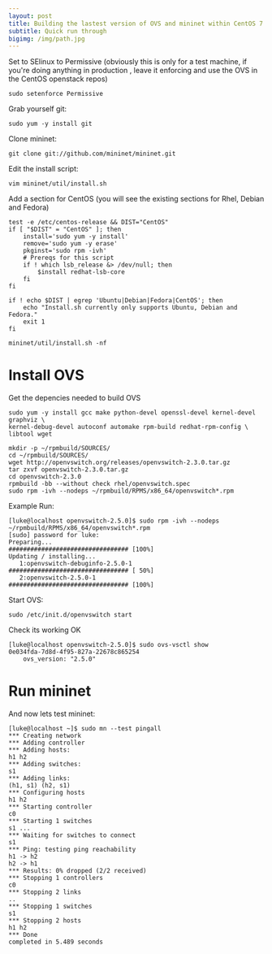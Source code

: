 ```yaml
---
layout: post
title: Building the lastest version of OVS and mininet within CentOS 7
subtitle: Quick run through
bigimg: /img/path.jpg
---
```


Set to SElinux to Permissive (obviously this is only for a test machine, if you're doing anything in production	, leave it enforcing and use the OVS in the CentOS openstack repos)

~~~
sudo setenforce Permissive
~~~

Grab yourself git:

~~~
sudo yum -y install git
~~~

Clone mininet:

~~~
git clone git://github.com/mininet/mininet.git
~~~

Edit  the install script:

~~~
vim mininet/util/install.sh
~~~

Add a section for CentOS (you will see the existing sections for Rhel, Debian and Fedora)

~~~
test -e /etc/centos-release && DIST="CentOS"
if [ "$DIST" = "CentOS" ]; then
    install='sudo yum -y install'
    remove='sudo yum -y erase'
    pkginst='sudo rpm -ivh'
    # Prereqs for this script
    if ! which lsb_release &> /dev/null; then
        $install redhat-lsb-core
    fi
fi
~~~

~~~
if ! echo $DIST | egrep 'Ubuntu|Debian|Fedora|CentOS'; then
    echo "Install.sh currently only supports Ubuntu, Debian and Fedora."
    exit 1
fi
~~~

~~~
mininet/util/install.sh -nf
~~~

# Install OVS

Get the depencies needed to build OVS

~~~
sudo yum -y install gcc make python-devel openssl-devel kernel-devel graphviz \
kernel-debug-devel autoconf automake rpm-build redhat-rpm-config \
libtool wget
~~~

~~~
mkdir -p ~/rpmbuild/SOURCES/
cd ~/rpmbuild/SOURCES/
wget http://openvswitch.org/releases/openvswitch-2.3.0.tar.gz
tar zxvf openvswitch-2.3.0.tar.gz
cd openvswitch-2.3.0
rpmbuild -bb --without check rhel/openvswitch.spec
sudo rpm -ivh --nodeps ~/rpmbuild/RPMS/x86_64/openvswitch*.rpm
~~~

Example Run:

~~~
[luke@localhost openvswitch-2.5.0]$ sudo rpm -ivh --nodeps ~/rpmbuild/RPMS/x86_64/openvswitch*.rpm
[sudo] password for luke:
Preparing...                          ################################# [100%]
Updating / installing...
   1:openvswitch-debuginfo-2.5.0-1    ################################# [ 50%]
   2:openvswitch-2.5.0-1              ################################# [100%]
~~~

Start OVS:

~~~
sudo /etc/init.d/openvswitch start
~~~

Check its working OK

~~~
[luke@localhost openvswitch-2.5.0]$ sudo ovs-vsctl show
0e034fda-7d8d-4f95-827a-22678c865254
    ovs_version: "2.5.0"
~~~

# Run mininet

And now lets test mininet:

~~~
[luke@localhost ~]$ sudo mn --test pingall
*** Creating network
*** Adding controller
*** Adding hosts:
h1 h2
*** Adding switches:
s1
*** Adding links:
(h1, s1) (h2, s1)
*** Configuring hosts
h1 h2
*** Starting controller
c0
*** Starting 1 switches
s1 ...
*** Waiting for switches to connect
s1
*** Ping: testing ping reachability
h1 -> h2
h2 -> h1
*** Results: 0% dropped (2/2 received)
*** Stopping 1 controllers
c0
*** Stopping 2 links
..
*** Stopping 1 switches
s1
*** Stopping 2 hosts
h1 h2
*** Done
completed in 5.489 seconds
~~~
